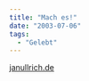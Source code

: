 ```yaml
---
title: "Mach es!"
date: "2003-07-06"
tags:
  - "Gelebt"
---
```


[janullrich.de](http://www.janullrich.de/)
